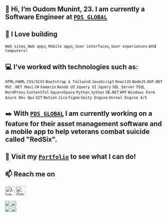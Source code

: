 ## 👋 Hi, I’m Oudom Munint, 23. I am currently a Software Engineer at <a href="https://www.pdsglobal.com/">`PDS GLOBAL`</a>
## 💖 I Love building
`Web sites`, `Web apps`, `Mobile apps`, `User interfaces`, `User experiences` and `Computers!`
## 💻 I've worked with technologies such as:
 `HTML/HAML`
 `CSS/SCSS` `Bootstrap & Tailwind`
 `JavaScript` `ReactJS` `NodeJS`
 `ASP.NET MVC` `.NET Maui` `C#` `Xamarin`
 `Kendo UI` `Jquery UI` `Jquery`
 `SQL Server` `TSQL`
 `WordPress` `Contentful` `SquareSpace`
 `Python` `Jython`
 `VB.NET` `WPF` `Windows Form`
 `Azure Dev Ops` `GIT` `Notion` `Jira`
 `Figma` `Unity Engine` `Unreal Engine 4/5`
## ✒️ With <a href="https://www.pdsglobal.com/">`PDS GLOBAL`</a> I am currently working on a feature for their asset management software and a mobile app to help veterans combat suicide called "RedSix".
## 👀 Visit my [`Portfolio`](https://oudommunint.netlify.app/) to see what I can do!
## 📫 Reach me on
<a href="https://www.linkedin.com/in/oudom-munint/" target="_blank"><img alt="LinkedIn" src="https://img.shields.io/badge/linkedin-%230077B5.svg?&style=for-the-badge&logo=linkedin&logoColor=white"  height="30px"/></a> <a href="mailto:oudommunint@gmail.com"><img alt="Gmail" src="https://img.shields.io/badge/Gmail-D14836?style=for-the-badge&logo=gmail&logoColor=white"  height="30px"/></a>

<a href="#">
  <img text-align="center" src="https://github-readme-stats.vercel.app/api?username=oudommunint&count_private=true&show_icons=true&theme=transparent&hide_border=true" />
</a>
<a href="#">
  <img text-align="center" src="https://github-readme-stats.vercel.app/api/top-langs/?username=oudommunint&layout=compact&theme=transparent&hide_border=true" />
</a>

<div display="inline-flex">
 <img display="inline-flex" src="https://github-readme-stats.vercel.app/api?username=oudommunint&count_private=true&show_icons=true&theme=transparent&hide_border=true" />
 <img display="inline-flex" src="https://github-readme-stats.vercel.app/api/top-langs/?username=oudommunint&layout=compact&theme=transparent&hide_border=true" />
</div>
